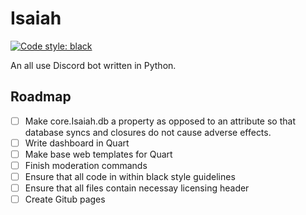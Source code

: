 # Isaiah

[![Code style: black](https://img.shields.io/badge/code%20style-black-000000.svg)](https://github.com/psf/black)

An all use Discord bot written in Python.


## Roadmap

- [ ] Make core.Isaiah.db a property as opposed to an attribute so that database syncs and closures do not cause adverse effects.
- [ ] Write dashboard in Quart
- [ ] Make base web templates for Quart
- [ ] Finish moderation commands
- [ ] Ensure that all code in within black style guidelines
- [ ] Ensure that all files contain necessay licensing header
- [ ] Create Gitub pages
